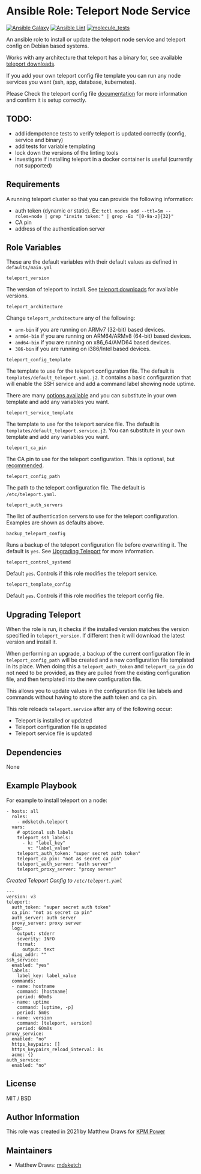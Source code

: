 # Ansible Role: Teleport Node Service

[![Ansible Galaxy](https://img.shields.io/badge/Ansible%20Galaxy-mdsketch.teleport-blueviolet)](https://galaxy.ansible.com/mdsketch/teleport)
[![Ansible Lint](https://github.com/mdsketch/ansible-teleport/actions/workflows/lint.yml/badge.svg)](https://github.com/mdsketch/ansible-teleport/actions/workflows/lint.yml)
[![molecule_tests](https://github.com/mdsketch/ansible-teleport/actions/workflows/molecule.yml/badge.svg)](https://github.com/mdsketch/ansible-teleport/actions/workflows/molecule.yml)

An ansible role to install or update the teleport node service and teleport config on Debian based systems.

Works with any architecture that teleport has a binary for, see available [teleport downloads](https://goteleport.com/teleport/download/).

If you add your own teleport config file template you can run any node services you want (ssh, app, database, kubernetes).

Please Check the teleport config file [documentation](https://goteleport.com/docs/reference/config/) for more information and confirm it is setup correctly.

## TODO:
- add idempotence tests to verify teleport is updated correctly (config, service and binary)
- add tests for variable templating
- lock down the versions of the linting tools
- investigate if installing teleport in a docker container is useful (currently not supported)

## Requirements

A running teleport cluster so that you can provide the following information:

- auth token (dynamic or static). Ex: `tctl nodes add --ttl=5m --roles=node | grep "invite token:" | grep -Eo "[0-9a-z]{32}"`
- CA pin
- address of the authentication server

## Role Variables

These are the default variables with their default values as defined in `defaults/main.yml`

```
teleport_version
```
The version of teleport to install. See [teleport downloads](https://goteleport.com/teleport/download/) for available versions.

```
teleport_architecture
```
Change `teleport_architecture` any of the following:

- `arm-bin` if you are running on ARMv7 (32-bit) based devices.
- `arm64-bin` if you are running on ARM64/ARMv8 (64-bit) based devices.
- `amd64-bin` if you are running on x86_64/AMD64 based devices.
- `386-bin` if you are running on i386/Intel based devices.

```
teleport_config_template
```
The template to use for the teleport configuration file. The default is `templates/default_teleport.yaml.j2`. It contains a basic configuration that will enable the SSH service and add a command label showing node uptime.

There are many [options available](https://goteleport.com/docs/setup/reference/config/) and you can substitute in your own template and add any variables you want.

```
teleport_service_template
```
The template to use for the teleport service file. The default is `templates/default_teleport.service.j2`. You can substitute in your own template and add any variables you want.

```
teleport_ca_pin
```
The CA pin to use for the teleport configuration. This is optional, but [recommended](https://goteleport.com/docs/setup/admin/adding-nodes/#untrusted-auth-servers).

```
teleport_config_path
```
The path to the teleport configuration file. The default is `/etc/teleport.yaml`.

```
teleport_auth_servers
```
The list of authentication servers to use for the teleport configuration. Examples are shown as defaults above.

```
backup_teleport_config
```
Runs a backup of the teleport configuration file before overwriting it. The default is `yes`. See [Upgrading Teleport](#upgrading-teleport) for more information.

```
teleport_control_systemd
```
Default `yes`. Controls if this role modifies the teleport service.

```
teleport_template_config
```
Default `yes`. Controls if this role modifies the teleport config file.

## Upgrading Teleport

When the role is run, it checks if the installed version matches the version specified in `teleport_version`. If different then it will download the latest version and install it.

When performing an upgrade, a backup of the current configuration file in `teleport_config_path` will be created and a new configuration file templated in its place. When doing this a `teleport_auth_token` and `teleport_ca_pin` do not need to be provided, as they are pulled from the existing configuration file, and then templated into the new configuration file.

This allows you to update values in the configuration file like labels and commands without having to store the auth token and ca pin.

This role reloads `teleport.service` after any of the following occur:

- Teleport is installed or updated
- Teleport configuration file is updated
- Teleport service file is updated

## Dependencies

None

## Example Playbook
For example to install teleport on a node:
```
- hosts: all
  roles:
    - mdsketch.teleport
  vars:
    # optional ssh labels
    teleport_ssh_labels:
      - k: "label_key"
        v: "label_value"
    teleport_auth_token: "super secret auth token"
    teleport_ca_pin: "not as secret ca pin"
    teleport_auth_server: "auth server"
    teleport_proxy_server: "proxy server"
```

*Created Teleport Config to `/etc/teleport.yaml`*

```
---
version: v3
teleport:
  auth_token: "super secret auth token"
  ca_pin: "not as secret ca pin"
  auth_server: auth server
  proxy_server: proxy server
  log:
    output: stderr
    severity: INFO
    format:
      output: text
  diag_addr: ""
ssh_service:
  enabled: "yes"
  labels:
    label_key: label_value
  commands:
  - name: hostname
    command: [hostname]
    period: 60m0s
  - name: uptime
    command: [uptime, -p]
    period: 5m0s
  - name: version
    command: [teleport, version]
    period: 60m0s
proxy_service:
  enabled: "no"
  https_keypairs: []
  https_keypairs_reload_interval: 0s
  acme: {}
auth_service:
  enabled: "no"
```

## License

MIT / BSD

## Author Information

This role was created in 2021 by Matthew Draws for [KPM Power](https://github.com/kpmteam/ansible-teleport)

## Maintainers
- Matthew Draws: [mdsketch](https://github.com/mdsketch)
